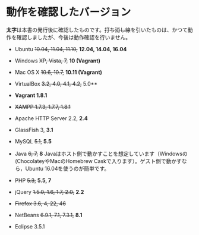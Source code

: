 # 動作を確認したバージョン

**太字**は本書の発行後に確認したものです。~~打ち消し線~~を引いたものは、かつて動作を確認しましたが、今後は動作確認を行いません。

* Ubuntu ~~10.04, 11.04, 11.10,~~ **12.04, 14.04, 16.04**
* Windows ~~XP, Vista, 7,~~ **10 (Vagrant)**
* Mac OS X ~~10.6, 10.7,~~ **10.11 (Vagrant)**

* VirtualBox ~~3.2, 4.0, 4.1, 4.2,~~ 5.0**
* **Vagrant 1.8.1**
* ~~XAMPP 1.7.3, 1.7.7, 1.8.1~~

* Apache HTTP Server 2.2, **2.4**
* GlassFish 3, **3.1**
* MySQL ~~5.1,~~ **5.5**
* Java ~~6, 7,~~ **8** Javaはホスト側で動かすことを想定しています（Windowsの(ChocolateyやMacのHomebrew Caskで入ります）。ゲスト側で動かすなら，Ubuntu 16.04を使うのが簡単です。
* PHP ~~5.3,~~ **5.5, 7**

* jQuery ~~1.5.0, 1.6, 1.7, 2.0,~~ **2.2**

* ~~Firefox 3.6, 4, 22, 46~~
* NetBeans ~~6.9.1, 7.1, 7.3.1,~~ **8.1**
* Eclipse 3.5.1

